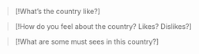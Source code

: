 > [!What’s the country like?]

> [!How do you feel about the country? Likes? Dislikes?]

> [!What are some must sees in this country?]
